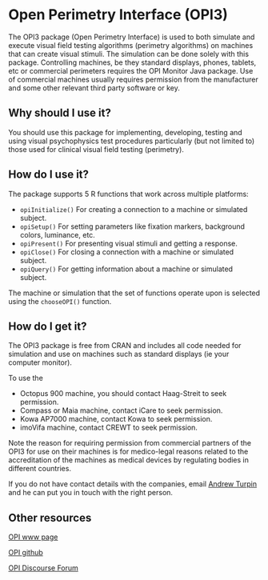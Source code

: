 # Open Perimetry Interface (OPI3)

The OPI3 package (Open Perimetry Interface) is used to both simulate and execute visual field testing 
algorithms (perimetry algorithms) on machines that can create visual stimuli. 
The simulation can be done solely with this package. Controlling machines, be they standard 
displays, phones, tablets, etc or commercial perimeters 
requires the OPI Monitor Java package. Use of commercial machines usually requires permission 
from the manufacturer and some other relevant third party software or key.

## Why should I use it?

You should use this package for implementing, developing, testing and using visual 
psychophysics test procedures particularly (but not limited to) those used for 
clinical visual field testing (perimetry).

## How do I use it?

The package supports 5 R functions that work across multiple platforms: 
 * `opiInitialize()` For creating a connection to a machine or simulated subject.
 * `opiSetup()` For setting parameters like fixation markers, background colors, luminance, etc.
 * `opiPresent()` For presenting visual stimuli and getting a response.
 * `opiClose()` For closing a connection with a machine or simulated subject.
 * `opiQuery()` For getting information about a machine or simulated subject.

The machine or simulation that the set of functions operate upon is selected using the `chooseOPI()` function.

## How do I get it?

The OPI3 package is free from CRAN and includes all code needed for simulation and use on 
machines such as standard displays (ie your computer monitor). 

To use the 
 * Octopus 900 machine, you should contact Haag-Streit to seek permission.
 * Compass or Maia machine, contact iCare to seek permission.
 * Kowa AP7000 machine, contact Kowa to seek permission.
 * imoVifa machine, contact CREWT to seek permission.

Note the reason for requiring permission from commercial partners of the OPI3
for use on their machines is for medico-legal reasons related to the 
accreditation of the machines as medical devices by regulating bodies in 
different countries.  

If you do not have contact details with the companies, email 
[Andrew Turpin](mailto:andrew.turpin@lei.org.au)
and he can put you in touch with the right person.

## Other resources

[OPI www page](https://perimetry.org/opi)

[OPI github](https://github.com/turpinandrew/OPI)

[OPI Discourse Forum](https://openperimetry.org/)